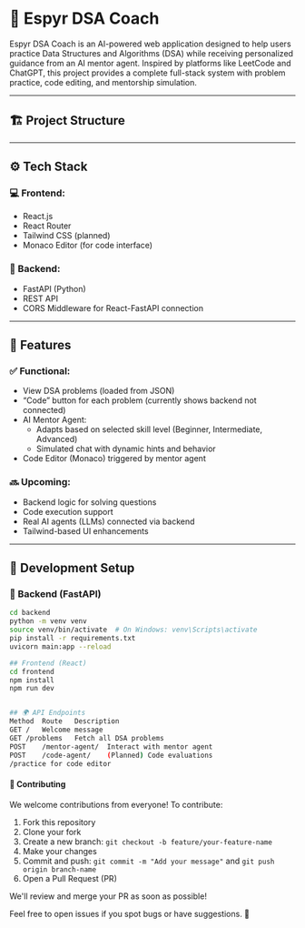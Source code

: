 # 🧠 Espyr DSA Coach

Espyr DSA Coach is an AI-powered web application designed to help users practice Data Structures and Algorithms (DSA) while receiving personalized guidance from an AI mentor agent. Inspired by platforms like LeetCode and ChatGPT, this project provides a complete full-stack system with problem practice, code editing, and mentorship simulation.

---

## 🏗️ Project Structure
---

## ⚙️ Tech Stack

### 💻 Frontend:
- React.js
- React Router
- Tailwind CSS (planned)
- Monaco Editor (for code interface)

### 🧠 Backend:
- FastAPI (Python)
- REST API
- CORS Middleware for React-FastAPI connection

---

## 🚀 Features

### ✅ Functional:
- View DSA problems (loaded from JSON)
- “Code” button for each problem (currently shows backend not connected)
- AI Mentor Agent:
  - Adapts based on selected skill level (Beginner, Intermediate, Advanced)
  - Simulated chat with dynamic hints and behavior
- Code Editor (Monaco) triggered by mentor agent

### 🔜 Upcoming:
- Backend logic for solving questions
- Code execution support
- Real AI agents (LLMs) connected via backend
- Tailwind-based UI enhancements

---

## 🧪 Development Setup

### 🔧 Backend (FastAPI)
```bash
cd backend
python -m venv venv
source venv/bin/activate  # On Windows: venv\Scripts\activate
pip install -r requirements.txt
uvicorn main:app --reload

## Frontend (React)
cd frontend
npm install
npm run dev


## 🌍 API Endpoints
Method	Route	Description
GET	/	Welcome message
GET	/problems	Fetch all DSA problems
POST	/mentor-agent/	Interact with mentor agent
POST	/code-agent/	(Planned) Code evaluations
/practice for code editor
```

#### 🤝 Contributing

We welcome contributions from everyone! To contribute:

1. Fork this repository
2. Clone your fork
3. Create a new branch: `git checkout -b feature/your-feature-name`
4. Make your changes
5. Commit and push: `git commit -m "Add your message"` and `git push origin branch-name`
6. Open a Pull Request (PR)

We'll review and merge your PR as soon as possible!

Feel free to open issues if you spot bugs or have suggestions. 🙌
